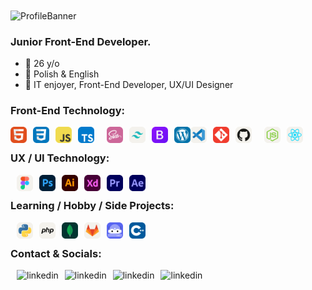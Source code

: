 <img align="center" alt="ProfileBanner" src="https://i.imgur.com/hDckynK.png" />

### Junior Front-End Developer.

- 🐣 26 y/o
- 🐤 Polish & English
- 🐥 IT enjoyer, Front-End Developer, UX/UI Designer

### Front-End Technology:
[<img align="left" alt="HTML5" width="26px" src="https://github.com/cyferak/cyferak.github.io/blob/main/Github/ico/HTML.svg" style="padding-right:10px;" />][github]
[<img align="left" alt="CSS3" width="26px" src="https://github.com/cyferak/cyferak.github.io/blob/main/Github/ico/CSS.svg" style="padding-right:10px;" />][github]
[<img align="left" alt="JavaScript" width="26px" src="https://github.com/cyferak/cyferak.github.io/blob/main/Github/ico/JavaScript.svg" style="padding-right:10px;" />][github]
[<img align="left" alt="TypeScript" width="26px" src="https://github.com/cyferak/cyferak.github.io/blob/main/Github/ico/TypeScript.svg" style="padding-right:10px;" />][github]
[<img align="left" alt="Sass" width="26px" src="https://github.com/cyferak/cyferak.github.io/blob/main/Github/ico/Sass.svg" style="padding-left:10px;" />][github]
[<img align="left" alt="Tailwind" width="26px" src="https://github.com/cyferak/cyferak.github.io/blob/main/Github/ico/TailwindCSS-Light.svg" style="padding-left:10px;" />][github]
[<img align="left" alt="Bootstrap" width="26px" src="https://github.com/cyferak/cyferak.github.io/blob/main/Github/ico/Bootstrap.svg" style="padding-left:10px;" />][github]
[<img align="left" alt="Wordpress" width="26px" src="https://github.com/cyferak/cyferak.github.io/blob/main/Github/ico/Wordpress.svg" style="padding-left:10px;" />][github]
[<img align="left" alt="Visual Studio Code" width="26px" src="https://github.com/cyferak/cyferak.github.io/blob/main/Github/ico/VSCode-Light.svg" style="padding-right:10px;" />][github]
[<img align="left" alt="Git" width="26px" src="https://github.com/cyferak/cyferak.github.io/blob/main/Github/ico/Git.svg" style="padding-right:10px;" />][github]
[<img align="left" alt="GitHub" width="26px" src="https://github.com/cyferak/cyferak.github.io/blob/main/Github/ico/Github-Light.svg" style="padding-right:10px;" />][github]
[<img align="left" alt="NodeJS" width="26px" src="https://github.com/cyferak/cyferak.github.io/blob/main/Github/ico/NodeJS-Light.svg" style="padding-left:10px;" />][github]
[<img align="left" alt="React" width="26px" src="https://github.com/cyferak/cyferak.github.io/blob/main/Github/ico/React-Light.svg" style="padding-left:10px;" />][github]
<br />

### UX / UI Technology:
[<img align="left" alt="Figma" width="26px" src="https://github.com/cyferak/cyferak.github.io/blob/main/Github/ico/Figma-Light.svg" style="padding-left:10px;" />][github]
[<img align="left" alt="Adobe Photoshop" width="26px" src="https://github.com/cyferak/cyferak.github.io/blob/main/Github/ico/Photoshop.svg" style="padding-left:10px;" />][github]
[<img align="left" alt="Adobe Ilustrator" width="26px" src="https://github.com/cyferak/cyferak.github.io/blob/main/Github/ico/Illustrator.svg" style="padding-left:10px;" />][github]
[<img align="left" alt="Adobe Xd" width="26px" src="https://github.com/cyferak/cyferak.github.io/blob/main/Github/ico/XD.svg" style="padding-left:10px;" />][github]
[<img align="left" alt="Adobe Premiere" width="26px" src="https://github.com/cyferak/cyferak.github.io/blob/main/Github/ico/Premiere.svg" style="padding-left:10px;" />][github]
[<img align="left" alt="Adobe AfterEffects" width="26px" src="https://github.com/cyferak/cyferak.github.io/blob/main/Github/ico/AfterEffects.svg" style="padding-left:10px;" />][github]
<br />

### Learning / Hobby / Side Projects:
[<img align="left" alt="Python" width="26px" src="https://github.com/cyferak/cyferak.github.io/blob/main/Github/ico/Python-Light.svg" style="padding-left:10px;" />][github]
[<img align="left" alt="PHP" width="26px" src="https://github.com/cyferak/cyferak.github.io/blob/main/Github/ico/PHP-Light.svg" style="padding-left:10px;" />][github]
[<img align="left" alt="MongoDB" width="26px" src="https://github.com/cyferak/cyferak.github.io/blob/main/Github/ico/MongoDB.svg" style="padding-left:10px;" />][github]
[<img align="left" alt="GitLab" width="26px" src="https://github.com/cyferak/cyferak.github.io/blob/main/Github/ico/GitLab-Light.svg" style="padding-left:10px;" />][github]
[<img align="left" alt="DiscordBots" width="26px" src="https://github.com/cyferak/cyferak.github.io/blob/main/Github/ico/DiscordBots.svg" style="padding-left:10px;" />][github]
[<img align="left" alt="C++" width="26px" src="https://github.com/cyferak/cyferak.github.io/blob/main/Github/ico/CPP.svg" style="padding-left:10px;" />][github]
<br />

### Contact & Socials:
[<img align="left" alt="linkedin" src="https://i.imgur.com/2B4xRWf.png" style="padding-left:10px;" />][linkedin]
[<img align="left" alt="linkedin" src="https://i.imgur.com/P4uvwBK.png" style="padding-left:10px;" />][dribbble]
[<img align="left" alt="linkedin" src="https://i.imgur.com/ws120SA.png" style="padding-left:10px;" />][behance]
[<img align="left" alt="linkedin" src="https://i.imgur.com/Ers5znW.png" style="padding-left:10px;" />][site]

<br />

[linkedin]: https://www.linkedin.com/in/dominik-karczmarczyk-361315225/
[dribbble]: https://dribbble.com/Cyferak
[behance]: https://www.behance.net/Cyferak
[github]: https://github.com/cyferak/cyferak
[site]: https://cyferak.pro/
